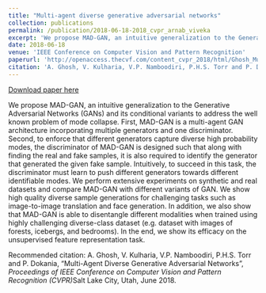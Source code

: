 ```yaml
---
title: "Multi-agent diverse generative adversarial networks"
collection: publications
permalink: /publication/2018-06-18-2018_cvpr_arnab_viveka
excerpt: 'We propose MAD-GAN, an intuitive generalization to the Generative Adversarial Networks (GANs) and its conditional variants to address the well known problem of mode collapse. First, MAD-GAN is a multi-agent GAN architecture incorporating multiple generators and one discriminator. Second, to enforce that different generators capture diverse high probability modes, the discriminator of MAD-GAN is designed such that along with finding the real and fake samples, it is also required to identify the generator that generated the given fake sample. Intuitively, to succeed in this task, the discriminator must learn to push different generators towards different identifiable modes. We perform extensive experiments on synthetic and real datasets and compare MAD-GAN with different variants of GAN. We show high quality diverse sample generations for challenging tasks such as image-to-image translation and face generation. In addition, we also show that MAD-GAN is able to disentangle different modalities when trained using highly challenging diverse-class dataset (e.g. dataset with images of forests, icebergs, and bedrooms). In the end, we show its efficacy on the unsupervised feature representation task.'
date: 2018-06-18
venue: 'IEEE Conference on Computer Vision and Pattern Recognition'
paperurl: 'http://openaccess.thecvf.com/content_cvpr_2018/html/Ghosh_Multi-Agent_Diverse_Generative_CVPR_2018_paper.html'
citation: 'A. Ghosh, V. Kulharia, V.P. Namboodiri, P.H.S. Torr and P. Dokania, “Multi-Agent Diverse Generative Adversarial Networks”, <i>Proceedings of IEEE Conference on Computer Vision and Pattern Recognition (CVPR)</i>Salt Lake City, Utah, June 2018.'
---
```


<a href='http://openaccess.thecvf.com/content_cvpr_2018/html/Ghosh_Multi-Agent_Diverse_Generative_CVPR_2018_paper.html'>Download paper here</a>

We propose MAD-GAN, an intuitive generalization to the Generative Adversarial Networks (GANs) and its conditional variants to address the well known problem of mode collapse. First, MAD-GAN is a multi-agent GAN architecture incorporating multiple generators and one discriminator. Second, to enforce that different generators capture diverse high probability modes, the discriminator of MAD-GAN is designed such that along with finding the real and fake samples, it is also required to identify the generator that generated the given fake sample. Intuitively, to succeed in this task, the discriminator must learn to push different generators towards different identifiable modes. We perform extensive experiments on synthetic and real datasets and compare MAD-GAN with different variants of GAN. We show high quality diverse sample generations for challenging tasks such as image-to-image translation and face generation. In addition, we also show that MAD-GAN is able to disentangle different modalities when trained using highly challenging diverse-class dataset (e.g. dataset with images of forests, icebergs, and bedrooms). In the end, we show its efficacy on the unsupervised feature representation task.

Recommended citation: A. Ghosh, V. Kulharia, V.P. Namboodiri, P.H.S. Torr and P. Dokania, “Multi-Agent Diverse Generative Adversarial Networks”, <i>Proceedings of IEEE Conference on Computer Vision and Pattern Recognition (CVPR)</i>Salt Lake City, Utah, June 2018.